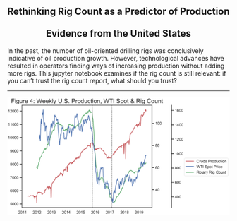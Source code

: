 <H2 align="center"> Rethinking Rig Count as a Predictor of Production<br> <br>  Evidence from the United States </H1> 


In the past, the number of oil-oriented drilling rigs was conclusively indicative of oil production growth. However, technological advances have resulted in operators finding ways of increasing production without adding more rigs. This jupyter notebook examines if the rig count is still relevant: if you can’t trust the rig count report, what should you trust?  

----------------------------------------------------------------------------------------------------------------------------------

<img src="https://github.com/MarcusMLarsson/Rotary-Rig-Count/blob/master/image/rig.PNG" width="700">


